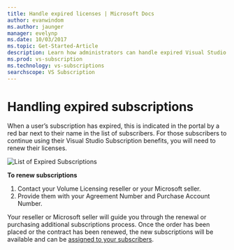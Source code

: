 ```yaml
---
title: Handle expired licenses | Microsoft Docs
author: evanwindom
ms.author: jaunger
manager: evelynp
ms.date: 10/03/2017
ms.topic: Get-Started-Article
description: Learn how administrators can handle expired Visual Studio subscriptions
ms.prod: vs-subscription
ms.technology: vs-subscriptions
searchscope: VS Subscription
---
```


# Handling expired subscriptions

When a user’s subscription has expired, this is indicated in the portal by a red bar next to their name in the list of subscribers. For those subscribers to continue using their Visual Studio Subscription benefits, you will need to renew their licenses. 

![List of Expired Subscriptions](_img\expired-subscriptions\expired-list.png) 

**To renew subscriptions**
1.  Contact your Volume Licensing reseller or your Microsoft seller. 
2.  Provide them with your Agreement Number and Purchase Account Number. 

Your reseller or Microsoft seller will guide you through the renewal or purchasing additional subscriptions process. Once the order has been placed or the contract has been renewed, the new subscriptions will be available and can be [assigned to your subscribers](/assign-license/). 